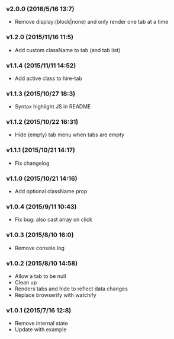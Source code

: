 ### v2.0.0	(2016/5/16 13:7)
* Remove display:(block|none) and only render one tab at a time

### v1.2.0	(2015/11/16 11:5)
* Add custom className to tab (and tab list)

### v1.1.4	(2015/11/11 14:52)
* Add active class to hire-tab

### v1.1.3	(2015/10/27 18:3)
* Syntax highlight JS in README

### v1.1.2	(2015/10/22 16:31)
* Hide (empty) tab menu when tabs are empty

### v1.1.1	(2015/10/21 14:17)
* Fix changelog

### v1.1.0	(2015/10/21 14:16)
* Add optional className prop

### v1.0.4	(2015/9/11 10:43)
* Fix bug: also cast array on click

### v1.0.3	(2015/8/10 16:0)
* Remove console.log

### v1.0.2	(2015/8/10 14:58)
* Allow a tab to be null
* Clean up
* Renders tabs and hide to reflect data changes
* Replace browserify with watchify

### v1.0.1	(2015/7/16 12:8)
* Remove internal state
* Update with example

